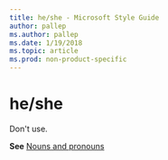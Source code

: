 ```yaml
---
title: he/she - Microsoft Style Guide
author: pallep
ms.author: pallep
ms.date: 1/19/2018
ms.topic: article
ms.prod: non-product-specific
---
```


# he/she

Don't use.

**See** [Nouns and pronouns](/style-guide/grammar/nouns-pronouns)
